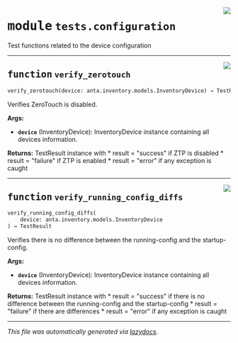 <!-- markdownlint-disable -->

<a href="../../anta/tests/configuration.py#L0"><img align="right" style="float:right;" src="https://img.shields.io/badge/-source-cccccc?style=flat-square"></a>

# <kbd>module</kbd> `tests.configuration`
Test functions related to the device configuration 


---

<a href="../../anta/tests/configuration.py#L9"><img align="right" style="float:right;" src="https://img.shields.io/badge/-source-cccccc?style=flat-square"></a>

## <kbd>function</kbd> `verify_zerotouch`

```python
verify_zerotouch(device: anta.inventory.models.InventoryDevice) → TestResult
```

Verifies ZeroTouch is disabled. 



**Args:**
 
 - <b>`device`</b> (InventoryDevice):  InventoryDevice instance containing all devices information. 



**Returns:**
 TestResult instance with * result = "success" if ZTP is disabled * result = "failure" if ZTP is enabled * result = "error" if any exception is caught 


---

<a href="../../anta/tests/configuration.py#L41"><img align="right" style="float:right;" src="https://img.shields.io/badge/-source-cccccc?style=flat-square"></a>

## <kbd>function</kbd> `verify_running_config_diffs`

```python
verify_running_config_diffs(
    device: anta.inventory.models.InventoryDevice
) → TestResult
```

Verifies there is no difference between the running-config and the startup-config. 



**Args:**
 
 - <b>`device`</b> (InventoryDevice):  InventoryDevice instance containing all devices information. 



**Returns:**
 TestResult instance with * result = "success" if there is no difference between the running-config and the startup-config * result = "failure" if there are differences * result = "error" if any exception is caught 




---

_This file was automatically generated via [lazydocs](https://github.com/ml-tooling/lazydocs)._
